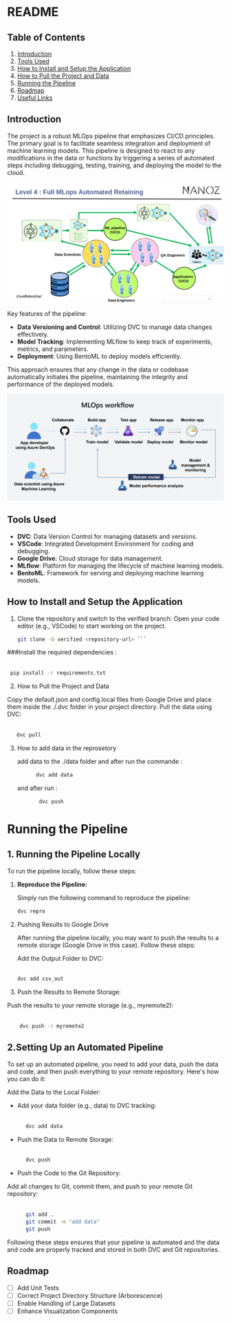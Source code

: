 # README

## Table of Contents
1. [Introduction](#introduction)
2. [Tools Used](#tools-used)
3. [How to Install and Setup the Application](#how-to-install-and-setup-the-application)
4. [How to Pull the Project and Data](#how-to-pull-the-project-and-data)
5. [Running the Pipeline](#Running-the-Pipeline)
6. [Roadmap](#roadmap)
7. [Useful Links](#useful-links)


## Introduction
The project is a robust MLOps pipeline that emphasizes CI/CD principles. The primary goal is to facilitate seamless integration and deployment of machine learning models. This pipeline is designed to react to any modifications in the data or functions by triggering a series of automated steps including debugging, testing, training, and deploying the model to the cloud.

![Pipeline Overview](./image1.png)

Key features of the pipeline:
- **Data Versioning and Control**: Utilizing DVC to manage data changes effectively.
- **Model Tracking**: Implementing MLflow to keep track of experiments, metrics, and parameters.
- **Deployment**: Using BentoML to deploy models efficiently.

This approach ensures that any change in the data or codebase automatically initiates the pipeline, maintaining the integrity and performance of the deployed models.

![MLOps Workflow](./image2.png)
## Tools Used
- **DVC**: Data Version Control for managing datasets and versions.
- **VSCode**: Integrated Development Environment for coding and debugging.
- **Google Drive**: Cloud storage for data management.
- **MLflow**: Platform for managing the lifecycle of machine learning models.
- **BentoML**: Framework for serving and deploying machine learning models.


## How to Install and Setup the Application
1. Clone the repository and switch to the verified branch:
      Open your code editor (e.g., VSCode) to start working on the project.

   ```bash
   git clone -b verified <repository-url> ```
###Install the required dependencies :

   ```bash 

    pip install -r requirements.txt
   ```

2. How to Pull the Project and Data
   

 Copy the default.json and config.local files from Google Drive and place them inside the ./.dvc folder in your project directory.
    Pull the data using DVC:

  ```sh

     dvc pull
  ```

3. How to add data in the reprosetory

    add data to the ./data folder and after run the commande :
      ```sh
            dvc add data
      ```
   and after run :
      ```sh
             dvc push
      ```
# Running the Pipeline

## 1. Running the Pipeline Locally

To run the pipeline locally, follow these steps:

1. **Reproduce the Pipeline:**
   
   Simply run the following command to reproduce the pipeline:
   ```sh
   dvc repro
   ```
2. Pushing Results to Google Drive

   After running the pipeline locally, you may want to push the results to a remote storage (Google Drive in this case). Follow these steps:

    Add the Output Folder to DVC:

    ```sh

    dvc add csv_out 
   ```
3. Push the Results to Remote Storage:

Push the results to your remote storage (e.g., myremote2):

```sh

    dvc push -r myremote2
```
## 2.Setting Up an Automated Pipeline

To set up an automated pipeline, you need to add your data, push the data and code, and then push everything to your remote repository. Here's how you can do it:

Add the Data to the Local Folder:

- Add your data folder (e.g., data) to DVC tracking:

```sh

      dvc add data
```
- Push the Data to Remote Storage:


```sh

      dvc push
```

- Push the Code to the Git Repository:

Add all changes to Git, commit them, and push to your remote Git repository:

```sh

      git add .
      git commit -m "add data"
      git push
```
Following these steps ensures that your pipeline is automated and the data and code are properly tracked and stored in both DVC and Git repositories.
## Roadmap

 - [ ] Add Unit Tests
 - [ ] Correct Project Directory Structure (Arborescence)
 - [ ] Enable Handling of Large Datasets
 - [ ] Enhance Visualization Components
